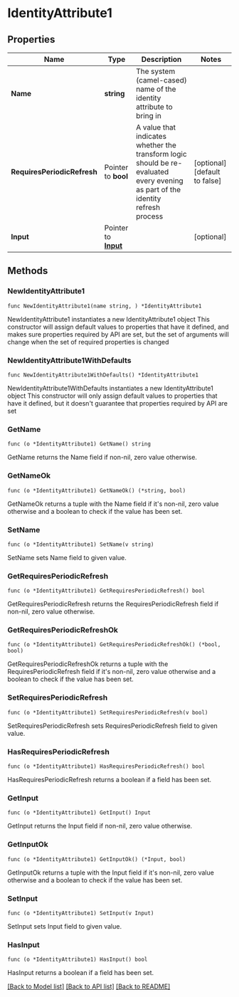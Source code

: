 # IdentityAttribute1

## Properties

Name | Type | Description | Notes
------------ | ------------- | ------------- | -------------
**Name** | **string** | The system (camel-cased) name of the identity attribute to bring in | 
**RequiresPeriodicRefresh** | Pointer to **bool** | A value that indicates whether the transform logic should be re-evaluated every evening as part of the identity refresh process | [optional] [default to false]
**Input** | Pointer to [**Input**](Input.md) |  | [optional] 

## Methods

### NewIdentityAttribute1

`func NewIdentityAttribute1(name string, ) *IdentityAttribute1`

NewIdentityAttribute1 instantiates a new IdentityAttribute1 object
This constructor will assign default values to properties that have it defined,
and makes sure properties required by API are set, but the set of arguments
will change when the set of required properties is changed

### NewIdentityAttribute1WithDefaults

`func NewIdentityAttribute1WithDefaults() *IdentityAttribute1`

NewIdentityAttribute1WithDefaults instantiates a new IdentityAttribute1 object
This constructor will only assign default values to properties that have it defined,
but it doesn't guarantee that properties required by API are set

### GetName

`func (o *IdentityAttribute1) GetName() string`

GetName returns the Name field if non-nil, zero value otherwise.

### GetNameOk

`func (o *IdentityAttribute1) GetNameOk() (*string, bool)`

GetNameOk returns a tuple with the Name field if it's non-nil, zero value otherwise
and a boolean to check if the value has been set.

### SetName

`func (o *IdentityAttribute1) SetName(v string)`

SetName sets Name field to given value.


### GetRequiresPeriodicRefresh

`func (o *IdentityAttribute1) GetRequiresPeriodicRefresh() bool`

GetRequiresPeriodicRefresh returns the RequiresPeriodicRefresh field if non-nil, zero value otherwise.

### GetRequiresPeriodicRefreshOk

`func (o *IdentityAttribute1) GetRequiresPeriodicRefreshOk() (*bool, bool)`

GetRequiresPeriodicRefreshOk returns a tuple with the RequiresPeriodicRefresh field if it's non-nil, zero value otherwise
and a boolean to check if the value has been set.

### SetRequiresPeriodicRefresh

`func (o *IdentityAttribute1) SetRequiresPeriodicRefresh(v bool)`

SetRequiresPeriodicRefresh sets RequiresPeriodicRefresh field to given value.

### HasRequiresPeriodicRefresh

`func (o *IdentityAttribute1) HasRequiresPeriodicRefresh() bool`

HasRequiresPeriodicRefresh returns a boolean if a field has been set.

### GetInput

`func (o *IdentityAttribute1) GetInput() Input`

GetInput returns the Input field if non-nil, zero value otherwise.

### GetInputOk

`func (o *IdentityAttribute1) GetInputOk() (*Input, bool)`

GetInputOk returns a tuple with the Input field if it's non-nil, zero value otherwise
and a boolean to check if the value has been set.

### SetInput

`func (o *IdentityAttribute1) SetInput(v Input)`

SetInput sets Input field to given value.

### HasInput

`func (o *IdentityAttribute1) HasInput() bool`

HasInput returns a boolean if a field has been set.


[[Back to Model list]](../README.md#documentation-for-models) [[Back to API list]](../README.md#documentation-for-api-endpoints) [[Back to README]](../README.md)


